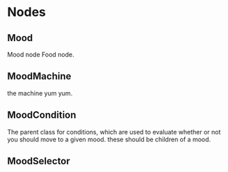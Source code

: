 # Nodes

## Mood

Mood node Food node.

## MoodMachine

the machine yum yum.

## MoodCondition

The parent class for conditions, which are used to evaluate whether or not you should
move to a given mood. these should be children of a mood.

## MoodSelector
